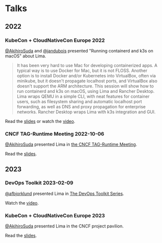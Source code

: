 # Talks

## 2022
### KubeCon + CloudNativeCon Europe 2022

[@AkihiroSuda](https://github.com/AkihiroSuda) and [@jandubois](https://github.com/jandubois) presented "Running containerd and k3s on macOS" about Lima.

> It has been very hard to use Mac for developing containerized apps. A typical way is to use Docker for Mac, but it is not FLOSS. Another option is to install Docker and/or Kubernetes into VirtualBox, often via minikube, but it doesn't propagate localhost ports, and VirtualBox also doesn't support the ARM architecture. This session will show how to run containerd and k3s on macOS, using Lima and Rancher Desktop. Lima wraps QEMU in a simple CLI, with neat features for container users, such as filesystem sharing and automatic localhost port forwarding, as well as DNS and proxy propagation for enterprise networks. Rancher Desktop wraps Lima with k3s integration and GUI.

Read the [slides](https://static.sched.com/hosted_files/kccnceu2022/5f/lima.pdf) or watch the [video](https://www.youtube.com/watch?v=g5GCsbjkzRM).

### CNCF TAG-Runtime Meeting 2022-10-06

[@AkihiroSuda](https://github.com/AkihiroSuda) presented Lima in [the CNCF TAG-Runtime Meeting](https://github.com/cncf/tag-runtime).

Read the [slides](https://www.slideshare.net/AkihiroSuda/cncf-tagruntime-20221006-limapdf).

## 2023
### DevOps Toolkit 2023-02-09

[@afbjorklund](https://github.com/afbjorklund) presented Lima in [The DevOps Toolkit Series](https://www.devopstoolkitseries.com/).

Watch the [video](https://www.youtube.com/watch?v=GDInFocQJTU).

### KubeCon + CloudNativeCon Europe 2023

[@AkihiroSuda](https://github.com/AkihiroSuda) presented Lima in the CNCF project pavilion.

Read the [slides](https://www.slideshare.net/AkihiroSuda/kubeconeu2023-lima-pavilion).
